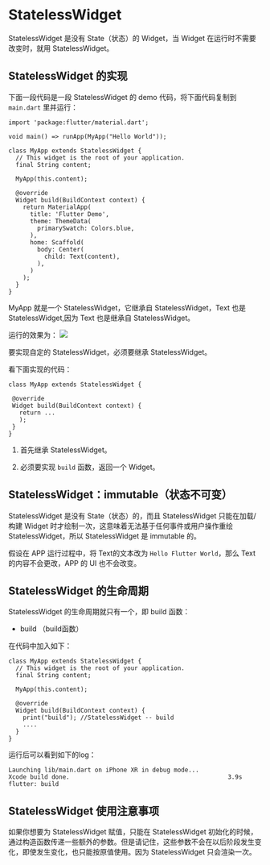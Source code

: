 # StatelessWidget
StatelessWidget 是没有 State（状态）的 Widget，当 Widget 在运行时不需要改变时，就用 StatelessWidget。

## StatelessWidget 的实现
下面一段代码是一段 StatelessWidget 的 demo 代码，将下面代码复制到 `main.dart` 里并运行：
```
import 'package:flutter/material.dart';

void main() => runApp(MyApp("Hello World"));

class MyApp extends StatelessWidget {
  // This widget is the root of your application.
  final String content;

  MyApp(this.content);
  
  @override
  Widget build(BuildContext context) {
    return MaterialApp(
      title: 'Flutter Demo',
      theme: ThemeData(
        primarySwatch: Colors.blue,
      ),
      home: Scaffold(
        body: Center(
          child: Text(content),
        ),
      )
    );
  }
}

```
MyApp 就是一个 StatelessWidget，它继承自 StatelessWidget，Text 也是 StatelessWidget,因为 Text 也是继承自 StatelessWidget。

运行的效果为：
![](https://user-gold-cdn.xitu.io/2019/4/9/16a00007ba4f8e27?w=354&h=702&f=png&s=24883)

要实现自定的 StatelessWidget，必须要继承 StatelessWidget。

看下面实现的代码：
 ```
class MyApp extends StatelessWidget {
  
  @override
  Widget build(BuildContext context) {
    return ...
    );
  }
}
```   
1. 首先继承 StatelessWidget。

2. 必须要实现 `build` 函数，返回一个 Widget。

## StatelessWidget：immutable（状态不可变）

StatelessWidget 是没有 State（状态）的，而且 StatelessWidget 只能在加载/构建 Widget 时才绘制一次，这意味着无法基于任何事件或用户操作重绘 StatelessWidget，所以 StatelessWidget 是 immutable 的。

假设在 APP 运行过程中，将 Text的文本改为 `Hello Flutter World`，那么 Text 的内容不会更改，APP 的 UI 也不会改变。
    
## StatelessWidget 的生命周期

StatelessWidget 的生命周期就只有一个，即 build 函数：
    
* build （build函数）
    
在代码中加入如下：
```
class MyApp extends StatelessWidget {
  // This widget is the root of your application.
  final String content;

  MyApp(this.content);

  @override
  Widget build(BuildContext context) {
    print("build"); //StatelessWidget -- build
    ....
  }
}
```
    
运行后可以看到如下的log：
```
Launching lib/main.dart on iPhone XR in debug mode...
Xcode build done.                                            3.9s
flutter: build
```

## StatelessWidget 使用注意事项
如果你想要为 StatelessWidget 赋值，只能在 StatelessWidget 初始化的时候，通过构造函数传递一些额外的参数。但是请记住，这些参数不会在以后阶段发生变化，即使发生变化，也只能按原值使用。因为 StatelessWidget 只会渲染一次。
